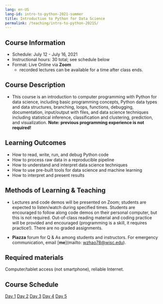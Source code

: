 ```yaml
---
lang: en-US
lang-id: intro-to-python-2021-summer
title: Introduction to Python for Data Science 
permalink: /teaching/intro-to-python-2021S/
---
```


## Course Information
- Schedule: July 12 - July 16, 2021
- Instructional hours: 30 total; see schedule below
- Format: Live Online via **Zoom**
    - recorded lectures can be available for a time after class ends.

## Course Description
- This course is an introduction to computer programming with Python for data science, including basic programming concepts, Python data types and data structures, branching, loops, functions, debugging, documentation, input/output with files, and data science techniques including statistical inference, classification and clustering, prediction, and visualization. **Note: previous programming experience is not required!**

## Learning Outcomes
- How to read, write, run, and debug Python code
- How to process raw data in a reproducible pipeline
- How to understand and interpret data science techniques
- How to use pre-built tools for data science and machine learning
- How to interpret and present results

## Methods of Learning & Teaching
- Lectures and code demos will be presented on Zoom; students are expected to
listen/watch during specified times. Students are encouraged to follow along code demos on
their personal computer, but this is not required. Out-of-class reading material and coding
practice will be provided and encouraged (programming is a skill, it requires practice!). There are no graded assignments.

- **Piazza** forum for Q & As among students and instructors. For emergency communication, email [**me**](mailto: wzhao78@wisc.edu).

## Required materials
Computer/tablet access (not smartphone), reliable Internet.

## Course Schedule

<div id="access-tags">
    <div class="d-flex flex-wrap mt-3 mb-1 mr-3">
        <a class="post-tag" href="{{ site.baseurl }}{% link _teaching/intro-to-python-2021S/day1.md %}">Day 1</a>
        <a class="post-tag" href="{{ site.baseurl }}{% link _teaching/intro-to-python-2021S/day2.md %}">Day 2</a>
        <a class="post-tag" href="{{ site.baseurl }}{% link _teaching/intro-to-python-2021S/day3.md %}">Day 3</a>
        <a class="post-tag" href="{{ site.baseurl }}{% link _teaching/intro-to-python-2021S/day4.md %}">Day 4</a>
        <a class="post-tag" href="{{ site.baseurl }}{% link _teaching/intro-to-python-2021S/day5.md %}">Day 5</a>
    </div>
</div>


